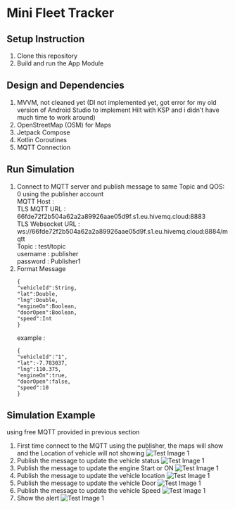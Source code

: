 # Mini Fleet Tracker
## Setup Instruction
1. Clone this repository
2. Build and run the App Module

## Design and Dependencies
1. MVVM, not cleaned yet (DI not implemented yet, got error for my old version of Android Studio to implement Hilt with KSP and i didn't have much time to work around)
2. OpenStreetMap (OSM) for Maps
3. Jetpack Compose
4. Kotlin Coroutines
5. MQTT Connection

## Run Simulation
1. Connect to MQTT server and publish message to same Topic and QOS: 0 using the publisher account 
   <br>MQTT Host : 
   <br>    TLS MQTT URL : 66fde72f2b504a62a2a89926aae05d9f.s1.eu.hivemq.cloud:8883
   <br>    TLS Websocket URL : ws://66fde72f2b504a62a2a89926aae05d9f.s1.eu.hivemq.cloud:8884/mqtt
   <br>Topic : test/topic
   <br>username : publisher
   <br>password : Publisher1
2. Format Message
   ```
   {
   "vehicleId":String,
   "lat":Double,
   "lng":Double,
   "engineOn":Boolean,
   "doorOpen":Boolean,
   "speed":Int
   } 
   ```
    example :
   ```
   {
   "vehicleId":"1",
   "lat":-7.783037,
   "lng":110.375,
   "engineOn":true,
   "doorOpen":false,
   "speed":10
   } 
   ```
## Simulation Example
using free MQTT provided in previous section
1. First time connect to the MQTT using the publisher, the maps will show and the Location of vehicle will not showing
   ![Test Image 1](images/1.jpeg)
2. Publish the message to update the vehicle status
   ![Test Image 1](images/2-1.jpeg)
3. Publish the message to update the engine Start or ON
   ![Test Image 1](images/2.jpeg)
4. Publish the message to update the vehicle location
   ![Test Image 1](images/3.jpeg)
5. Publish the message to update the vehicle Door
   ![Test Image 1](images/4.jpeg)
6. Publish the message to update the vehicle Speed
   ![Test Image 1](images/5.jpeg)
7. Show the alert
   ![Test Image 1](images/5.jpeg)